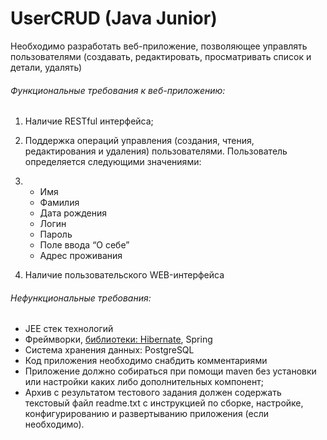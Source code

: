 # UserCRUD (Java Junior)

Необходимо разработать веб-приложение, позволяющее управлять пользователями  (создавать, редактировать, просматривать список и детали, удалять)  

###### Функциональные требования к веб-приложению:

1. Наличие RESTful интерфейса;

2. Поддержка операций управления (создания, чтения, редактирования и удаления) пользователями. 
   Пользователь определяется следующими значениями:

3. - Имя
   - Фамилия
   - Дата рождения
   - Логин
   - Пароль
   - Поле ввода “О себе”
   - Адрес проживания

4. Наличие пользовательского WEB-интерфейса

###### Нефункциональные требования:

- JEE стек технологий
- Фреймворки, [библиотеки: Hibernate](https://javarush.ru/groups/posts/520-vashe-pervoe-prilozhenie-na-hibernate), Spring
- Система хранения данных: PostgreSQL
- Код приложения необходимо снабдить комментариями
- Приложение должно собираться при помощи maven без установки или настройки каких либо дополнительных компонент;
- Архив с результатом тестового задания должен содержать текстовый файл readme.txt с инструкцией по сборке, настройке, конфигурированию и развертыванию приложения (если необходимо).